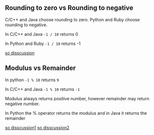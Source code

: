 ## Rounding to zero vs Rounding to negative

C/C++ and Java choose rounding to zero. Python and Ruby choose rounding to negative.

In C/C++ and Java
`-1 / 10` returns 0

In Python and Ruby
`-1 / 10` returns -1

[so disscussion](http://stackoverflow.com/questions/19517868/integer-division-by-negative-number)

## Modulus vs Remainder

In python
`-1 % 10` returns `9`

In C/C++ and Java
`-1 % 10` returns `-1`

Modulus always returns positive number, however remainder may return negative number.

In Python the % operator returns the modulus and in Java it returns the remainder

[so disscussion1](http://stackoverflow.com/questions/5385024/mod-in-java-produces-negative-numbers)
[so disscussion2](http://stackoverflow.com/questions/13683563/whats-the-difference-between-mod-and-remainder)